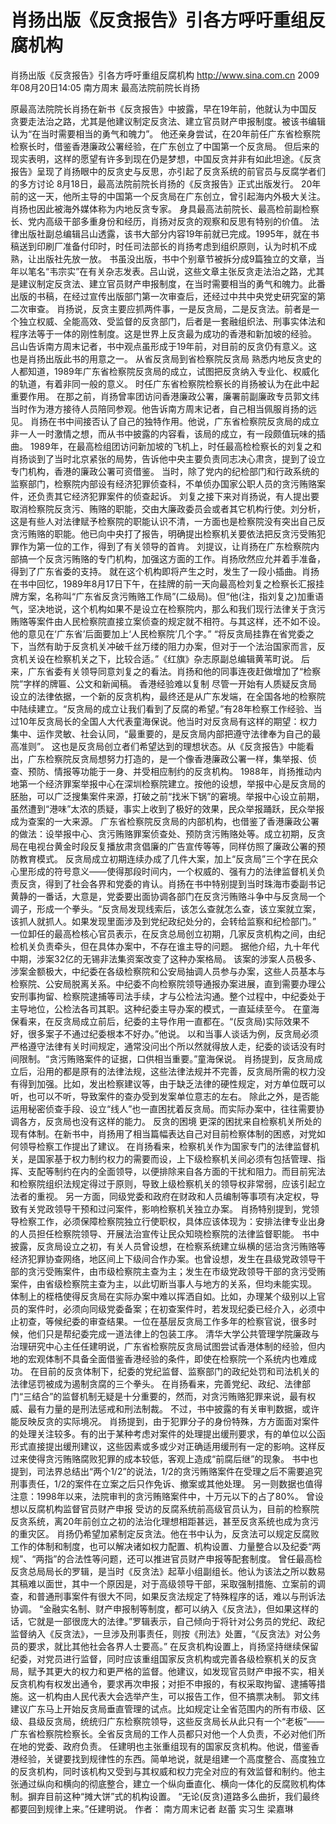 # 肖扬出版《反贪报告》引各方呼吁重组反腐机构

肖扬出版《反贪报告》引各方呼吁重组反腐机构
http://www.sina.com.cn  2009年08月20日14:05  南方周末
最高法院前院长肖扬

原最高法院院长肖扬在新书《反贪报告》中披露，早在19年前，他就认为中国反贪要走法治之路，尤其是他建议制定反贪法、建立官员财产申报制度。被该书编辑认为“在当时需要相当的勇气和魄力”。
他还亲身尝试，在20年前任广东省检察院检察长时，借鉴香港廉政公署经验，在广东创立了中国第一个反贪局。
但后来的现实表明，这样的愿望有许多到现在仍是梦想，中国反贪并非有如此坦途。《反贪报告》呈现了肖扬眼中的反贪史与反思，亦引起了反贪系统的前官员与反腐学者们的多方讨论
8月18日，最高法院前院长肖扬的《反贪报告》正式出版发行。
20年前的这一天，他所主导的中国第一个反贪局在广东创立，曾引起海内外极大关注。肖扬也因此被海外媒体称为内地反贪专家。
身具最高法前院长、最高检前副检察长、党内高级干部多重身份和经历，肖扬对反贪的观察和反思有特别的价值。
法律出版社副总编辑吕山透露，该书大部分内容19年前就已完成。1995年，就在书稿送到印刷厂准备付印时，时任司法部长的肖扬考虑到组织原则，认为时机不成熟，让出版社先放一放。
书虽没出版，书中个别章节被拆分成9篇独立的文章，当年以笔名“韦宗实”在有关杂志发表。吕山说，这些文章主张反贪走法治之路，尤其是建议制定反贪法、建立官员财产申报制度，在当时需要相当的勇气和魄力。此番出版的书稿，在经过宣传出版部门第一次审查后，还经过中共中央党史研究室的第二次审查。
肖扬说，反贪主要应抓两件事，一是反贪局，二是反贪法。前者是一个独立权威、全能高效、受监督的反贪部门，后者是一套融组织法、刑事实体法和程序法等于一体的刚性制度。这是世界上反贪最为成功的香港和新加坡的经验。
吕山告诉南方周末记者，书中观点虽形成于19年前，对目前的反贪仍有意义。这也是肖扬出版此书的用意之一。
从省反贪局到省检察院反贪局
熟悉内地反贪史的人都知道，1989年广东省检察院反贪局的成立，试图把反贪纳入专业化、权威化的轨道，有着非同一般的意义。
时任广东省检察院检察长的肖扬被认为在此中起重要作用。
在那之前，肖扬曾率团访问香港廉政公署，廉署前副廉政专员郭文纬当时作为港方接待人员陪同参观。他告诉南方周末记者，自己相当佩服肖扬的远见。
肖扬在书中间接否认了自己的独特作用。他说，广东省检察院反贪局的成立非一人一时激情之想，而从书中披露的内容看，该局的成立，有一段颇值玩味的插曲。
1989年，在最高检组团访问新加坡的飞机上，时任最高检检察长的刘复之和肖扬谈到了当时北京紧张的局势，告诉他中央主要负责同志决心肃贪，提到了设立专门机构，香港的廉政公署可资借鉴。
当时，除了党内的纪检部门和行政系统的监察部门，检察院内部设有经济犯罪侦查科，不单侦办国家公职人员的贪污贿赂案件，还负责其它经济犯罪案件的侦查起诉。
刘复之接下来对肖扬说，有人提出要取消检察院反贪污、贿赂的职能，交由大廉政委员会或者其它机构行使。刘分析，这是有些人对法律赋予检察院的职能认识不清，一方面也是检察院没有突出自己反贪污贿赂的职能。他已向中央打了报告，明确提出检察机关要依法把反贪污受贿犯罪作为第一位的工作，得到了有关领导的首肯。
刘提议，让肖扬在广东检察院内部搞一个反贪污贿赂的专门机构，加强这方面的工作。肖扬欣然应允并着手准备，得到了广东省委的支持。
就在这个机构即将产生之时，发生了一段小插曲。肖扬在书中回忆，1989年8月17日下午，在挂牌的前一天向最高检刘复之检察长汇报挂牌方案，名称叫“广东省反贪污贿赂工作局”(二级局)。但“他(注，指刘复之)加重语气，坚决地说，这个机构如果不是设立在检察院内，那么和我们现行法律关于贪污贿赂等案件由人民检察院直接立案侦查的规定就不相符。与其这样，还不如不设。他的意见在‘广东省’后面要加上‘人民检察院’几个字。”
“将反贪局挂靠在省党委之下，当然有助于反贪机关冲破千丝万缕的阻力办案，但对于一个法治国家而言，反贪机关设在检察机关之下，比较合适。”《红旗》杂志原副总编辑黄苇町说。
后来，广东省委有关领导同意刘复之的看法。肖扬和他的同事连夜赶做增加了“检察院”字样的牌匾、公文和新闻稿。
香港经验难以复制
尽管一开始有人质疑反贪局设立的法律依据，一个新的反贪机构，最终还是从广东发端，在全国各地的检察院中陆续建立。“反贪局的成立让我们看到了反腐的希望。”有28年检察工作经验、当过10年反贪局长的全国人大代表童海保说。他当时对反贪局有这样的期望：权力集中、运作灵敏、社会认同，“最重要的，是反贪局内部把遵守法律奉为自己的最高准则”。
这也是反贪局创立者们希望达到的理想状态。从《反贪报告》中能看出，广东检察院反贪局想努力打造的，是一个像香港廉政公署一样，集举报、侦查、预防、情报等功能于一身、并受相应制约的反贪机构。
1988年，肖扬推动内地第一个经济罪案举报中心在深圳检察院建立。按他的设想，举报中心是反贪局的胚胎，可以广泛搜集案件来源，打破之前“找米下锅”的窘境。举报中心设立前期，虽然遭到“港味”太浓的质疑，事实上收到了极好的效果，民众举报踊跃，民众举报成为查案的一大来源。
广东省检察院反贪局的内部机构，也借鉴了香港廉政公署的做法：设举报中心、贪污贿赂罪案侦查处、预防贪污贿赂处等。成立初期，反贪局在电视台黄金时段反复播放肃贪倡廉的广告宣传等等，同样仿照了廉政公署的预防教育模式。
反贪局成立初期连续办成了几件大案，加上“反贪局”三个字在民众心里形成的符号意义——使得那段时间内，一个权威的、强有力的法律监督机关负责反贪，得到了社会各界和党委的肯认。肖扬在书中特别提到当时珠海市委副书记黄静的一番话，大意是，党委要出面协调各部门在反贪污贿赂斗争中与反贪局一个调子，形成一个拳头。“反贪局发现线索后，该怎么查就怎么查，该立案就立案，该抓人就抓人。如果发现里面涉及到党纪政纪处分的，会转给监察和纪检部门。”
一位卸任的最高检核心官员表示，在反贪总局创立初期，几家反贪机构之间，由纪检机关负责牵头，但在具体办案中，不存在谁主导的问题。
据他介绍，九十年代中期，涉案32亿的无锡非法集资案改变了这种办案格局。
该案的涉案人员极多、涉案金额极大，中纪委在各级检察院和公安局抽调人员参与办案，这些人员基本与检察院、公安局脱离关系。中纪委不向检察院领导通报办案进展，直到需要办理公安刑事拘留、检察院逮捕等司法手续，才与公检法沟通。整个过程中，中纪委处于主导地位，公检法各司其职。这种纪委主导办案的模式，一直延续至今。
在童海保看来，在反贪局成立前后，纪委的主导作用一直都在。“(反贪局)实际效果不好，很多案子不通过纪委根本不好办。”他说。
以和当事人谈话为例，反贪局必须严格遵守法律有关时间规定，通常没问出个所以然就得放人走，纪委的谈话没有时间限制。“贪污贿赂案件的证据，口供相当重要。”童海保说。
肖扬提到，反贪局成立后，沿用的都是原有的法律法规，这些法律法规并不完善，反贪局所需的权力没有得到加强。比如，发出检察建议等，由于缺乏法律的硬性规定，对方单位既可以听，也可以不听，导致案件的查办受到发案单位意志的左右。
除此之外，是否能运用秘密侦查手段、设立“线人”也一直困扰着反贪局。而实际办案中，往往需要协调各方，反贪局也没有这样的能力。
反贪的困境
更深的困扰来自检察机关所处的现有体制。在新书中，肖扬用了相当篇幅表达自己对目前检察体制的困惑，对党如何领导检察工作提出了建议。
在肖扬看来，检察机关作为国家专门的法律监督机关，是国家基于权力制约权力的需要而设，上下级检察机关间必须有包括管理、指挥、支配等制约在内的全面领导，以便排除来自各方面的干扰和阻力。而目前宪法和检察院组织法规定得过于原则，导致上级检察机关的领导权非常弱，应该引起立法者的重视。
另一方面，同级党委和政府在财政和人员编制等事项有决定权，导致有关党政领导干预和过问案件，影响检察机关独立办案。
肖扬特别提到，党领导检察工作，必须保障检察院独立行使职权，具体应该体现为：安排法律专业出身的人员担任检察院领导、开展法治宣传让民众知晓检察院的法律监督职能。
书中披露，反贪局设立之初，有关人员曾设想，在检察系统建立纵横的惩治贪污贿赂等经济犯罪协查网络，地区间上下级间合作办案。也曾设想，发生在县级党政领导干部的贪污受贿案件，由市级检察院主查为主；发生在市级党政领导干部的贪污受贿案件，由省级检察院主查为主，以此切断当事人与地方的关系，但均未能实现。
体制上的桎梏使得反贪局在实际办案中难以挥洒自如。比如，办理某个级别以上官员的案件时，必须向同级党委备案；在初查案件时，若发现纪委已经介入，必须中止初查，等候纪委的审查结果。一位在基层反贪局工作多年的检察官说，很多时候，他们只是帮纪委完成一道法律上的包装工序。
清华大学公共管理学院廉政与治理研究中心主任任建明说，广东省检察院反贪局试图尝试香港体制的经验，但内地的宏观体制不具备全面借鉴香港经验的条件，即使在检察院一个系统内也难成功。
在目前的反贪体制下，纪委的党纪监督、监察部门的政纪处罚和司法机关的法律惩罚被成为遏制贪腐的三个拳头。
在肖扬看来，完善党纪、政纪、法律部门“三结合”的监督机制无疑是十分重要的，然而，对贪污贿赂犯罪来说，最有权威、最有力量的是刑法惩戒和刑法制裁。
不过，书中披露的有关审判数据，或许能反映反贪的实际境况。
肖扬提到，由于犯罪分子的身份特殊，方方面面对案件的处理关注较多。有的出于某种考虑对案件的处理提出缓刑要求，有的单位以公函形式直接提出缓刑建议，这些因素或多或少对正确适用缓刑有一定的影响。这样反过来使得贪污贿赂腐败犯罪的成本较低，客观上造成“前腐后继”的现象。
书中也提到，司法界总结出“两个1/2”的说法，1/2的贪污贿赂案件在受理之后不需要追究刑事责任，1/2的案件在立案之后只作免诉、撤案或其他处理。
另一则数据也值得注意：1998年以来，法院审判的贪污贿赂案件中，十万元以下的占了80%。
曾设想以反腐机构监督官员财产申报
受访的反腐系统前高级官员认为，目前的检察院反贪系统，离20年前创立之初的法治化理想相距甚远，甚至反贪系统也成为贪污的重灾区。
肖扬仍希望加紧制定反贪法。他在书中认为，反贪法可以规定反腐败工作的体制和制度，也可以解决诸如权力配置、机构设置、力量整合以及纪委“两规”、“两指”的合法性等问题，还可以推进官员财产申报等配套制度。
曾任最高检反贪总局局长的罗辑，是当时《反贪法》起草小组副组长。他认为该法之所以数易其稿难以面世，其中一个原因是，对于高级领导干部，采取强制措施、立案前的调查，和普通刑事案件有很大不同，如果反贪法规定了特殊程序的话，难以与刑诉法协调。
“金融实名制、财产申报制等制度，都可以纳入《反贪法》，但如果这样的话，它就是一部很庞大的法律。”罗辑表示，自己倾向于将针对公务员的党纪、政纪监督纳入《反贪法》，一旦涉及刑事责任，则按《刑法》处置，“《反贪法》对公务员的要求，就比其他社会各界人士要高。”
在反贪机构设置上，肖扬坚持继续保留纪委，对党员进行监督，同时应该重组国家反贪机构或完善各级检察机关的反贪局，赋予其更大的权力和更严格的监督。他建议，如发现官员财产申报不实，相关反贪机构有权发出通令，要求再次申报；对拒不申报的，有权采取拘留、逮捕等措施。这一机构由人民代表大会选举产生，可以报告工作，但不搞票决制。
郭文纬建议广东马上开始反贪局垂直管理的试点。比如规定让全省范围内的所有市级、区级、县级反贪局，统统归广东检察院领导，这些反贪局长从此只有一个“老板”——广东省检察院检察长。全省反贪局的工作人员都只对他一个人负责，不必对他们所在地的党委、政府负责。
任建明也主张重组现有的国家反贪机构。他说，借鉴香港经验，关键要找到规律性的东西。简单地说，就是组建一个高度整合、高度独立的反贪机构，同时该机构又受到与其权威和权力完全对应的有效监督和制约。他主张通过纵向和横向的彻底整合，建立一个纵向垂直化、横向一体化的反腐败机构体制。摒弃目前这种“摊大饼”式的机构设置。
“无论(反贪)道路多么曲折，我们最终都要回到规律上来。”任建明说。
作者： 南方周末记者 赵蕾 实习生 梁嘉琳

